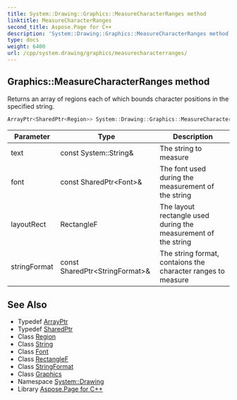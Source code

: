 ```yaml
---
title: System::Drawing::Graphics::MeasureCharacterRanges method
linktitle: MeasureCharacterRanges
second_title: Aspose.Page for C++
description: 'System::Drawing::Graphics::MeasureCharacterRanges method. Returns an array of regions each of which bounds character positions in the specified string in C++.'
type: docs
weight: 6400
url: /cpp/system.drawing/graphics/measurecharacterranges/
---
```

## Graphics::MeasureCharacterRanges method


Returns an array of regions each of which bounds character positions in the specified string.

```cpp
ArrayPtr<SharedPtr<Region>> System::Drawing::Graphics::MeasureCharacterRanges(const System::String &text, const SharedPtr<Font> &font, RectangleF layoutRect, const SharedPtr<StringFormat> &stringFormat)
```


| Parameter | Type | Description |
| --- | --- | --- |
| text | const System::String\& | The string to measure |
| font | const SharedPtr\<Font\>\& | The font used during the measurement of the string |
| layoutRect | RectangleF | The layout rectangle used during the measurement of the string |
| stringFormat | const SharedPtr\<StringFormat\>\& | The string format, contaions the character ranges to measure |

## See Also

* Typedef [ArrayPtr](../../../system/arrayptr/)
* Typedef [SharedPtr](../../../system/sharedptr/)
* Class [Region](../../region/)
* Class [String](../../../system/string/)
* Class [Font](../../font/)
* Class [RectangleF](../../rectanglef/)
* Class [StringFormat](../../stringformat/)
* Class [Graphics](../)
* Namespace [System::Drawing](../../)
* Library [Aspose.Page for C++](../../../)

